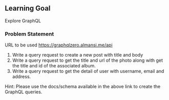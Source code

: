 ## Learning Goal
Explore GraphQL

### Problem Statement
URL to be used https://graphqlzero.almansi.me/api

1) Write a query request to create a new post with title and body
2) Write a query request to get the title and url of the photo along with get the title and id of the associated album.
3) Write a query request to get the detail of user with username, email and address.

Hint: Please use the docs/schema available in the above link to create the GraphQL queries.
